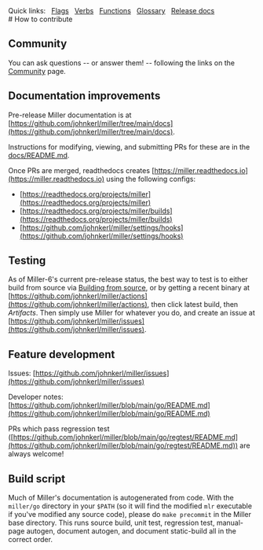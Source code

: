 <!---  PLEASE DO NOT EDIT DIRECTLY. EDIT THE .md.in FILE PLEASE. --->
<div>
<span class="quicklinks">
Quick links:
&nbsp;
<a class="quicklink" href="../reference-main-flag-list/index.html">Flags</a>
&nbsp;
<a class="quicklink" href="../reference-verbs/index.html">Verbs</a>
&nbsp;
<a class="quicklink" href="../reference-dsl-builtin-functions/index.html">Functions</a>
&nbsp;
<a class="quicklink" href="../glossary/index.html">Glossary</a>
&nbsp;
<a class="quicklink" href="../release-docs/index.html">Release docs</a>
</span>
</div>
# How to contribute

## Community

You can ask questions -- or answer them! -- following the links on the [Community](community.md) page.

## Documentation improvements

Pre-release Miller documentation is at [https://github.com/johnkerl/miller/tree/main/docs](https://github.com/johnkerl/miller/tree/main/docs).

Instructions for modifying, viewing, and submitting PRs for these are in the [docs/README.md](https://github.com/johnkerl/miller/blob/main/docs/README.md).

Once PRs are merged, readthedocs creates [https://miller.readthedocs.io](https://miller.readthedocs.io) using the following configs:

* [https://readthedocs.org/projects/miller](https://readthedocs.org/projects/miller)
* [https://readthedocs.org/projects/miller/builds](https://readthedocs.org/projects/miller/builds)
* [https://github.com/johnkerl/miller/settings/hooks](https://github.com/johnkerl/miller/settings/hooks)

## Testing

As of Miller-6's current pre-release status, the best way to test is to either build from source via [Building from source](build.md), or by getting a recent binary at [https://github.com/johnkerl/miller/actions](https://github.com/johnkerl/miller/actions), then click latest build, then *Artifacts*. Then simply use Miller for whatever you do, and create an issue at [https://github.com/johnkerl/miller/issues](https://github.com/johnkerl/miller/issues).

## Feature development

Issues: [https://github.com/johnkerl/miller/issues](https://github.com/johnkerl/miller/issues)

Developer notes: [https://github.com/johnkerl/miller/blob/main/go/README.md](https://github.com/johnkerl/miller/blob/main/go/README.md)

PRs which pass regression test ([https://github.com/johnkerl/miller/blob/main/go/regtest/README.md](https://github.com/johnkerl/miller/blob/main/go/regtest/README.md)) are always welcome!

## Build script

Much of Miller's documentation is autogenerated from code. With the `miller/go`
directory in your `$PATH` (so it will find the modified `mlr` executable if
you've modified any source code), please do `make precommit` in the Miller base
directory.  This runs source build, unit test, regression test, manual-page
autogen, document autogen, and document static-build all in the correct order.
